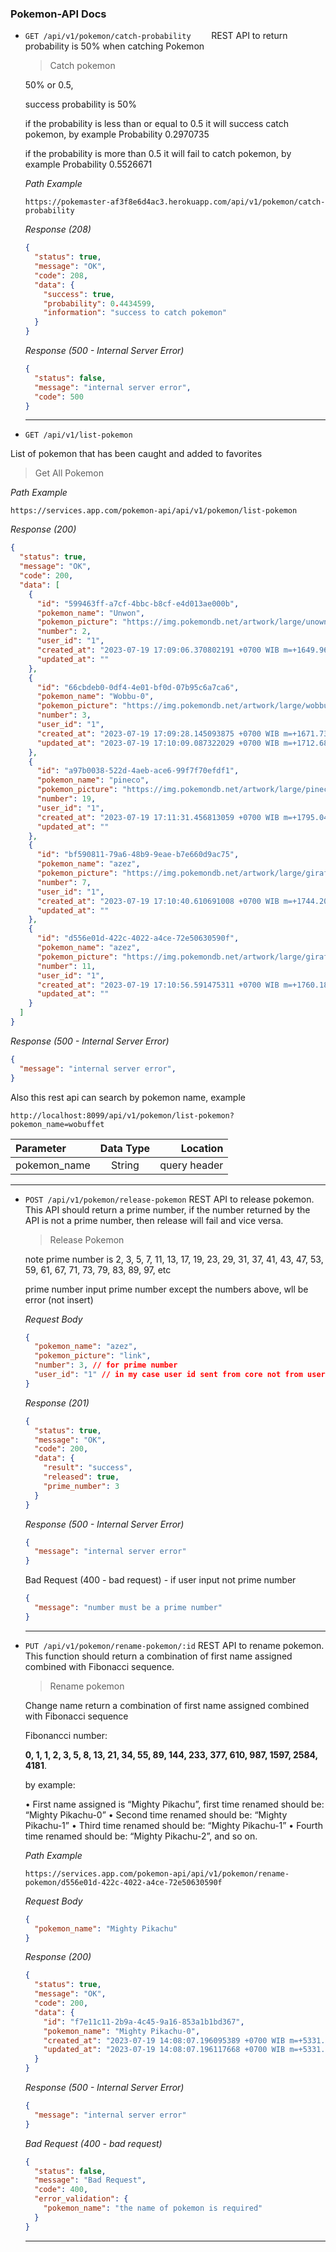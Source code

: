 ### Pokemon-API Docs


- `GET /api/v1/pokemon/catch-probability	`
  REST API to return probability is 50% when catching Pokemon

  > Catch pokemon

  50% or 0.5, 

  success probability is 50% 

  if the probability is less than or equal to 0.5 it will success catch pokemon, by example Probability 0.2970735
  
  if the probability is more than 0.5 it will fail to catch pokemon, by example Probability 0.5526671

  

  _Path Example_
  
  ```
  https://pokemaster-af3f8e6d4ac3.herokuapp.com/api/v1/pokemon/catch-probability
  ```
  
  _Response (208)_
  
  ```json
  {
    "status": true,
    "message": "OK",
    "code": 208,
    "data": {
      "success": true,
      "probability": 0.4434599,
      "information": "success to catch pokemon"
    }
  }
  ```
  
  _Response (500 - Internal Server Error)_
  
  ```json
  {
    "status": false,
    "message": "internal server error",
    "code": 500
  }
  ```
  
  ---
  
-  `GET /api/v1/list-pokemon	`

  List of pokemon that has been caught and added to favorites

  > Get All Pokemon 

  

  _Path Example_

  ```
  https://services.app.com/pokemon-api/api/v1/pokemon/list-pokemon
  ```

  _Response (200)_

  ```json
  {
    "status": true,
    "message": "OK",
    "code": 200,
    "data": [
      {
        "id": "599463ff-a7cf-4bbc-b8cf-e4d013ae000b",
        "pokemon_name": "Unwon",
        "pokemon_picture": "https://img.pokemondb.net/artwork/large/unown.jpg",
        "number": 2,
        "user_id": "1",
        "created_at": "2023-07-19 17:09:06.370802191 +0700 WIB m=+1649.963860158",
        "updated_at": ""
      },
      {
        "id": "66cbdeb0-0df4-4e01-bf0d-07b95c6a7ca6",
        "pokemon_name": "Wobbu-0",
        "pokemon_picture": "https://img.pokemondb.net/artwork/large/wobbuffet.jpg",
        "number": 3,
        "user_id": "1",
        "created_at": "2023-07-19 17:09:28.145093875 +0700 WIB m=+1671.738151353",
        "updated_at": "2023-07-19 17:10:09.087322029 +0700 WIB m=+1712.680379926"
      },
      {
        "id": "a97b0038-522d-4aeb-ace6-99f7f70efdf1",
        "pokemon_name": "pineco",
        "pokemon_picture": "https://img.pokemondb.net/artwork/large/pineco.jpg",
        "number": 19,
        "user_id": "1",
        "created_at": "2023-07-19 17:11:31.456813059 +0700 WIB m=+1795.049871026",
        "updated_at": ""
      },
      {
        "id": "bf590811-79a6-48b9-9eae-b7e660d9ac75",
        "pokemon_name": "azez",
        "pokemon_picture": "https://img.pokemondb.net/artwork/large/girafarig.jpg",
        "number": 7,
        "user_id": "1",
        "created_at": "2023-07-19 17:10:40.610691008 +0700 WIB m=+1744.203748974",
        "updated_at": ""
      },
      {
        "id": "d556e01d-422c-4022-a4ce-72e50630590f",
        "pokemon_name": "azez",
        "pokemon_picture": "https://img.pokemondb.net/artwork/large/girafarig.jpg",
        "number": 11,
        "user_id": "1",
        "created_at": "2023-07-19 17:10:56.591475311 +0700 WIB m=+1760.184533697",
        "updated_at": ""
      }
    ]
  }
  ```
  
  _Response (500 - Internal Server Error)_
  
  ```json
  {
    "message": "internal server error",
  }
  ```
  
  Also this rest api can search by pokemon name, example

  ```jso
  http://localhost:8099/api/v1/pokemon/list-pokemon?pokemon_name=wobuffet
  ```
  
  
  | Parameter    | Data Type |     Location |
  | :----------- | :-------: | -----------: |
  | pokemon_name |  String   | query header |
  
  
  ---
  
- `POST /api/v1/pokemon/release-pokemon`
  REST API to release pokemon. This API should return a prime number, if the number returned by the API is not a prime number, then release will fail and vice versa.

  > Release Pokemon

  

  note prime number is 2, 3, 5, 7, 11, 13, 17, 19, 23, 29, 31, 37, 41, 43, 47, 53, 59, 61, 67, 71, 73, 79, 83, 89, 97, etc

  prime number input prime number except the numbers above, wll be error (not insert)
  
  
  
  _Request Body_
  
  ```json
  {
  	"pokemon_name": "azez",
  	"pokemon_picture": "link",
  	"number": 3, // for prime number
  	"user_id": "1" // in my case user id sent from core not from user
  }
  ```
  
  _Response (201)_
  
  ```json
  {
    "status": true,
    "message": "OK",
    "code": 200,
    "data": {
      "result": "success",
      "released": true,
      "prime_number": 3
    }
  }
  ```
  
  _Response (500 - Internal Server Error)_
  
  ```json
  {
    "message": "internal server error"
  }
  ```
  
  Bad Request (400 - bad request) - if user input not prime number
  
  ```json
  {
    "message": "number must be a prime number"
  }
  ```
  
  ---
  
  
  
- `PUT /api/v1/pokemon/rename-pokemon/:id`
  REST API to rename pokemon. This function should return a combination of first name assigned combined
  with Fibonacci sequence.
  
  > Rename pokemon
  
  
  
  Change name return a combination of first name assigned combined with Fibonacci sequence
  
  Fibonancci number:
  
   **0, 1, 1, 2, 3, 5, 8, 13, 21, 34, 55, 89, 144, 233, 377, 610, 987, 1597, 2584, 4181**.
  
  
  
  by example:
  
  • First name assigned is “Mighty Pikachu”, first time renamed should be: “Mighty Pikachu-0”
  • Second time renamed should be: “Mighty Pikachu-1”
  • Third time renamed should be: “Mighty Pikachu-1”
  • Fourth time renamed should be: “Mighty Pikachu-2”, and so on.
  
  
  
  _Path Example_
  
  ```
  https://services.app.com/pokemon-api/api/v1/pokemon/rename-pokemon/d556e01d-422c-4022-a4ce-72e50630590f
  ```
  
  _Request Body_
  
  ```json
  {
  	"pokemon_name": "Mighty Pikachu"
  }
  ```
  
  _Response (200)_
  
  ```json
  {
    "status": true,
    "message": "OK",
    "code": 200,
    "data": {
      "id": "f7e11c11-2b9a-4c45-9a16-853a1b1bd367",
      "pokemon_name": "Mighty Pikachu-0",
      "created_at": "2023-07-19 14:08:07.196095389 +0700 WIB m=+5331.265260785",
      "updated_at": "2023-07-19 14:08:07.196117668 +0700 WIB m=+5331.265283064"
    }
  }
  ```
  
  _Response (500 - Internal Server Error)_
  
  ```json
  {
    "message": "internal server error"
  }
  ```
  
   _Bad Request (400 - bad request)_
  
  ```json
  {
    "status": false,
    "message": "Bad Request",
    "code": 400,
    "error_validation": {
      "pokemon_name": "the name of pokemon is required"
    }
  }
  ```
  
  ---
  
  



  

